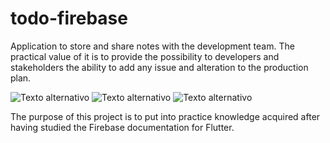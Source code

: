 # todo-firebase
Application to store and share notes with the development team. The practical value of it is to provide the possibility to developers and stakeholders the ability to add any issue and alteration to the production plan.

![Texto alternativo]([assets/resources/Screenshot_1.png.webm](https://github.com/Ernesto-20/todo-firebase/blob/main/assets/resources/Screenshot_1.png))
![Texto alternativo]([assets/resources/Screenshot_2.png.webm](https://github.com/Ernesto-20/todo-firebase/blob/main/assets/resources/Screenshot_1.png))
![Texto alternativo]([assets/resources/Screenshot_3.png.webm](https://github.com/Ernesto-20/todo-firebase/blob/main/assets/resources/Screenshot_1.png))

The purpose of this project is to put into practice knowledge acquired after having studied the Firebase documentation for Flutter.
